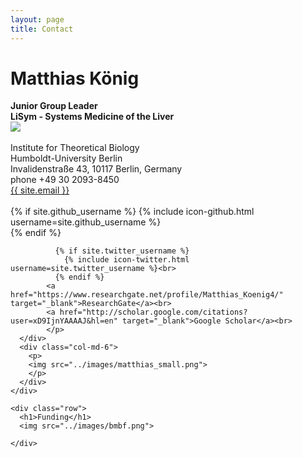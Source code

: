 ```yaml
---
layout: page
title: Contact
---
```


<div class="container-fluid">
	<div class="row">
	  <h1>Matthias König</h1>
	  <div class="col-md-6">
			<p>
			<b>Junior Group Leader</b><br />
			<b>LiSym - Systems Medicine of the Liver</b><br />
			<img src="../images/vln-bw.png"><br /><br />
			Institute for Theoretical Biology<br>
			Humboldt-University Berlin<br>
			Invalidenstraße 43, 10117 Berlin, Germany<br>
			phone +49 30 2093-8450<br>
			<a href="mailto:{{ site.email }}">{{ site.email }}</a><br><br>
	 		{% if site.github_username %}
	            {% include icon-github.html username=site.github_username %}<br>
	          {% endif %}

	          {% if site.twitter_username %}
	            {% include icon-twitter.html username=site.twitter_username %}<br>
	          {% endif %}
			<a href="https://www.researchgate.net/profile/Matthias_Koenig4/" target="_blank">ResearchGate</a><br>
			<a href="http://scholar.google.com/citations?user=xD9IjnYAAAAJ&hl=en" target="_blank">Google Scholar</a><br>
			</p>
	  </div>
	  <div class="col-md-6">
	  	<p>
		<img src="../images/matthias_small.png">
	    </p>
	  </div>
	</div>

	<div class="row">
	  <h1>Funding</h1>
	  <img src="../images/bmbf.png">

	</div>

</div>

<!--
<h3>Research Interests</h3>
<ul>
  <li>Multi-scale modeling of liver metabolism</li>
  <li>Kinetic modeling of biological systems</li>
	  <li>Liver central metabolism (focus on glucose & fatty acid metabolism)</li>
  <li>Software Development for metabolic network analysis, data management and visualization (SBML)</li>
  <li>Constraint-based methods (FBA) in metabolic networks</li>
</ul>
-->
